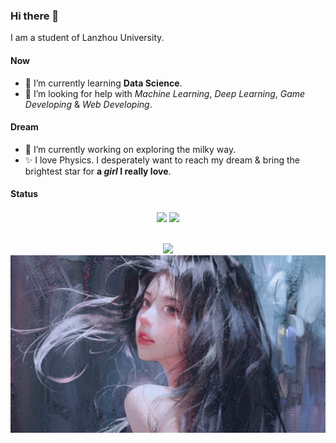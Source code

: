 ### Hi there 👋
I am a student of Lanzhou University.
#### Now
- 🌱 I’m currently learning **Data Science**.  
- 🤔 I’m looking for help with *Machine Learning*, *Deep Learning*, *Game Developing* & *Web Developing*.  
#### Dream
- 🔭 I’m currently working on exploring the milky way.  
- ✨ I love Physics. I desperately want to reach my dream & bring the brightest star for **a *girl* I really love**.
#### Status
<div align="center">
    <img width='358' src="https://github-readme-stats.vercel.app/api/top-langs/?username=xiashj2021&hide_title=true&hide_border=true&layout=compact&langs_count=16&theme=cobalt" align="center" />  
    <img height='164' src="https://github-readme-stats.vercel.app/api?username=xiashj2021&hide_title=true&hide_border=true&show_icons=true&theme=cobalt" align="center" />
</div>
<br></br>
<div align="center">
    <img width='828' src="https://github-readme-activity-graph.cyclic.app/graph?username=xiashj2021&hide_border=true&theme=xcode" />
    <img src="https://github.com/xiashj2021/xiashj2021/blob/main/Image/wallhaven-weeqzx.jpg"/>
</div>
<!--
**xiashj2021/xiashj2021** is a ✨ _special_ ✨ repository because its `README.md` (this file) appears on your GitHub profile.

Here are some ideas to get you started:

- 🔭 I’m currently working on ...
- 🌱 I’m currently learning ...
- 👯 I’m looking to collaborate on ...
- 🤔 I’m looking for help with ...
- 💬 Ask me about ...
- 📫 How to reach me: ...
- 😄 Pronouns: ...
- ⚡ Fun fact: ...
-->
